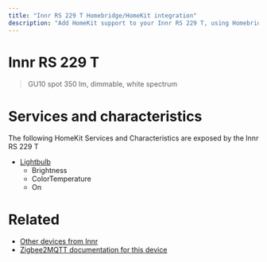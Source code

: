 ```yaml
---
title: "Innr RS 229 T Homebridge/HomeKit integration"
description: "Add HomeKit support to your Innr RS 229 T, using Homebridge, Zigbee2MQTT and homebridge-z2m."
---
```

<!---
This file has been GENERATED using src/docgen/docgen.ts
DO NOT EDIT THIS FILE MANUALLY!
-->
# Innr RS 229 T
> GU10 spot 350 lm, dimmable, white spectrum


# Services and characteristics
The following HomeKit Services and Characteristics are exposed by
the Innr RS 229 T

* [Lightbulb](../../light.md)
  * Brightness
  * ColorTemperature
  * On


# Related
* [Other devices from Innr](../index.md#innr)
* [Zigbee2MQTT documentation for this device](https://www.zigbee2mqtt.io/devices/RS_229_T.html)